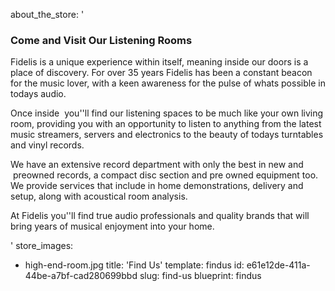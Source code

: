about_the_store: '<h3>Come and Visit Our Listening Rooms</h3><p>Fidelis is a unique experience within itself, meaning inside our doors is a place of discovery. For over 35 years Fidelis has been a constant beacon for the music lover, with a keen awareness for the pulse of whats possible in todays audio.</p><p>Once inside &nbsp;you''ll find our listening spaces to be much like your own living room, providing you with an opportunity to listen to anything from the latest music streamers, servers and electronics to the beauty of todays turntables and vinyl records.&nbsp;</p><p>We have an extensive record department with only the best in new and &nbsp;preowned records, a compact disc section and pre owned equipment too. We provide services that include in home demonstrations, delivery and setup, along with acoustical room analysis.&nbsp;</p><p>At Fidelis you''ll find true audio professionals and quality brands that will bring years of musical enjoyment into your home.&nbsp;</p>'
store_images:
  - high-end-room.jpg
title: 'Find Us'
template: findus
id: e61e12de-411a-44be-a7bf-cad280699bbd
slug: find-us
blueprint: findus
